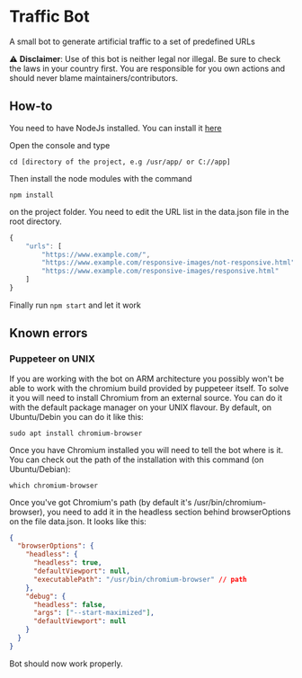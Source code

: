 # Traffic Bot

A small bot to generate artificial traffic to a set of predefined URLs

:warning: **Disclaimer**: Use of this bot is neither legal nor illegal. Be sure to check the laws in your country first. You are responsible for you own actions and should never blame maintainers/contributors.

## How-to

You need to have NodeJs installed. You can install it [here](https://nodejs.org/es/download/)

Open the console and type

```console
cd [directory of the project, e.g /usr/app/ or C://app]
```

Then install the node modules with the command

```console
npm install
```

on the project folder. You need to edit the URL list in the data.json file in the root directory.

```javascript
{
    "urls": [
        "https://www.example.com/",
        "https://www.example.com/responsive-images/not-responsive.html",
        "https://www.example.com/responsive-images/responsive.html"
    ]
}
```

Finally run `npm start` and let it work

## Known errors

### Puppeteer on UNIX

If you are working with the bot on ARM architecture you possibly won't be able to work with the chromium build provided by puppeteer itself. To solve it you will need to install Chromium from an external source. You can do it with the default package manager on your UNIX flavour. By default, on Ubuntu/Debin you can do it like this:

```
sudo apt install chromium-browser
```

Once you have Chromium installed you will need to tell the bot where is it. You can check out the path of the installation with this command (on Ubuntu/Debian):

```
which chromium-browser
```

Once you've got Chromium's path (by default it's /usr/bin/chromium-browser), you need to add it in the headless section behind browserOptions on the file data.json. It looks like this:

```json
{
  "browserOptions": {
    "headless": {
      "headless": true,
      "defaultViewport": null,
      "executablePath": "/usr/bin/chromium-browser" // path
    },
    "debug": {
      "headless": false,
      "args": ["--start-maximized"],
      "defaultViewport": null
    }
  }
}
```

Bot should now work properly.
